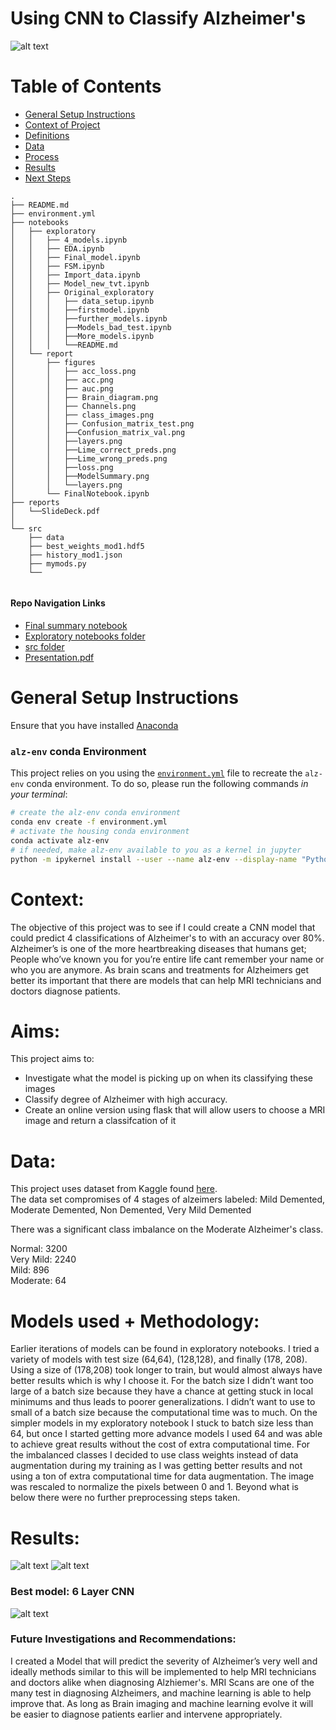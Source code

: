 # Using CNN to Classify Alzheimer's
![alt text](/notebooks/report/figures/class_images.png)

# Table of Contents

<!--ts-->
 * [General Setup Instructions](https://github.com/howen7/Alzeimers#general-setup-instructions)
 * [Context of Project](https://github.com/howen7/Alzeimers#Context)
 * [Definitions](https://github.com/howen7/Alzeimersw#Definitions)
 * [Data](https://github.com/howen7/Alzeimers#Data)
 * [Process](https://github.com/howen7/Alzeimersmodels-used--methodology)
 * [Results](https://github.com/howen7/Alzeimers#Results)
 * [Next Steps](https://github.com/howen7/Alzeimers#Future-Investigations-and-Recommendations)
<!--te-->

```
.
├── README.md     
├── environment.yml
├── notebooks
│   ├── exploratory
│   │   ├── 4_models.ipynb
│   │   ├── EDA.ipynb
│   │   ├── Final_model.ipynb
│   │   ├── FSM.ipynb
│   │   ├── Import_data.ipynb
│   │   ├── Model_new_tvt.ipynb
│   │   ├── Original_exploratory
│   │   │   ├── data_setup.ipynb
│   │   │   ├──firstmodel.ipynb
│   │   │   ├──further_models.ipynb
│   │   │   ├──Models_bad_test.ipynb
│   │   │   ├──More_models.ipynb
│   │   │   └──README.md
│   └── report
│       ├── figures
│       │   ├── acc_loss.png
│       │   ├── acc.png
│       │   ├── auc.png
│       │   ├── Brain_diagram.png
│       │   ├── Channels.png
│       │   ├── class_images.png
│       │   ├── Confusion_matrix_test.png
│       │   ├──Confusion_matrix_val.png
│       │   ├──layers.png
│       │   ├──Lime_correct_preds.png
│       │   ├──Lime_wrong_preds.png
│       │   ├──loss.png
│       │   ├──ModelSummary.png
│       │   └──layers.png
│       └── FinalNotebook.ipynb
├── reports
│   └──SlideDeck.pdf
│   
└── src
    ├── data
    ├── best_weights_mod1.hdf5   
    ├── history_mod1.json
    ├── mymods.py
    └── 
    

```
#### Repo Navigation Links 
 - [Final summary notebook](https://github.com/howen7/Alzeimers/tree/main/notebooks/report/FinalNotebook.ipynb)
 - [Exploratory notebooks folder](https://github.com/howen7/Alzeimers/tree/main/notebooks/exploratory)
 - [src folder](https://github.com/howen7/Alzeimers/tree/main/src)
 - [Presentation.pdf](https://github.com/howen7/Alzeimers/tree/main/reports)
 
# General Setup Instructions 

Ensure that you have installed [Anaconda](https://docs.anaconda.com/anaconda/install/) 

### `alz-env` conda Environment

This project relies on you using the [`environment.yml`](environment.yml) file to recreate the `alz-env` conda environment. To do so, please run the following commands *in your terminal*:
```bash
# create the alz-env conda environment
conda env create -f environment.yml
# activate the housing conda environment
conda activate alz-env
# if needed, make alz-env available to you as a kernel in jupyter
python -m ipykernel install --user --name alz-env --display-name "Python 3 (alz-env)"
```
# Context:

The objective of this project was to see if I could create a CNN model that could predict 4 classifications of Alzheimer's to with an accuracy over 80%. Alzheimer’s is one of the more heartbreaking diseases that humans get; People who’ve known you for you’re entire life cant remember your name or who you are anymore. As brain scans and treatments for Alzheimers get better its important that there are models that can help MRI technicians and doctors diagnose patients.

# Aims:

This project aims to:<br>

- Investigate what the model is picking up on when its classifying these images<br>
- Classify degree of Alzheimer with high accuracy.<br>
- Create an online version using flask that will allow users to choose a MRI image and return a classifcation of it<br>
   

# Data:

This project uses dataset from Kaggle found [here](https://www.kaggle.com/tourist55/alzheimers-dataset-4-class-of-images).<br>
The data set compromises of 4 stages of alzeimers labeled: Mild Demented, Moderate Demented, Non Demented, Very Mild Demented

There was a significant class imbalance on the Moderate Alzheimer's class. 

Normal: 3200<br>
Very Mild: 2240<br>
Mild: 896<br>
Moderate: 64<br>

# Models used + Methodology:

Earlier iterations of models can be found in exploratory notebooks. I tried a variety of models with test size (64,64), (128,128), and finally (178, 208). Using a size of (178,208) took longer to train, but would almost always have better results which is why I choose it. For the batch size I didn’t want too large of a batch size because they have a chance at getting stuck in local minimums and thus leads to poorer generalizations. I didn’t want to use to small of a batch size because the computational time was to much. On the simpler models in my exploratory notebook I stuck to batch size less than 64, but once I started getting more advance models I used 64 and was able to achieve great results without the cost of extra computational time. For the imbalanced classes I decided to use class weights instead of data augmentation during my training as I was getting better results and not using a ton of extra computational time for data augmentation. The image was rescaled to normalize the pixels between 0 and 1. Beyond what is below there were no further preprocessing steps taken.

# Results:
![alt text](/notebooks/report/figures/Confusion_matrix_test.png)
![alt text](/notebooks/report/figures/acc.png)


### Best model: 6 Layer CNN

![alt text](/notebooks/report/figures/ModelSummary.png)

### Future Investigations and Recommendations:

I created a Model that will predict the severity of Alzheimer’s very well and ideally methods similar to this will be implemented to help MRI technicians and doctors alike when diagnosing Alzhiemer's. MRI Scans are one of the many test in diagnosing Alzheimers, and machine learning is able to help improve that. As long as Brain imaging and machine learning evolve it will be easier to diagnose patients earlier and intervene appropriately.
